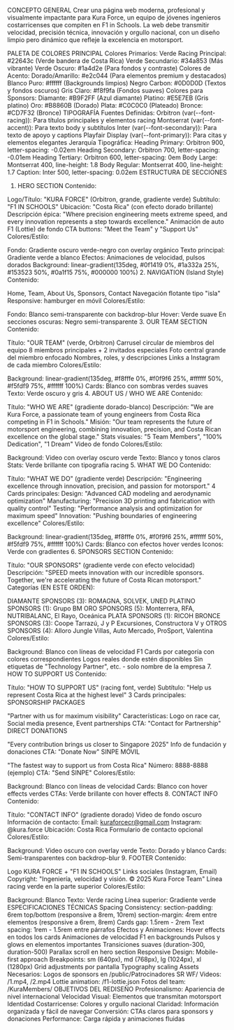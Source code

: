 CONCEPTO GENERAL
Crear una página web moderna, profesional y visualmente impactante para Kura Force, un equipo de jóvenes ingenieros costarricenses que compiten en F1 in Schools. La web debe transmitir velocidad, precisión técnica, innovación y orgullo nacional, con un diseño limpio pero dinámico que refleje la excelencia en motorsport.

PALETA DE COLORES PRINCIPAL
Colores Primarios:
Verde Racing Principal: #22643c (Verde bandera de Costa Rica)
Verde Secundario: #34a853 (Más vibrante)
Verde Oscuro: #1a4d2e (Para fondos y contraste)
Colores de Acento:
Dorado/Amarillo: #e2c044 (Para elementos premium y destacados)
Blanco Puro: #ffffff (Backgrounds limpios)
Negro Carbon: #0D0D0D (Textos y fondos oscuros)
Gris Claro: #f8f9fa (Fondos suaves)
Colores para Sponsors:
Diamante: #B9F2FF (Azul diamante)
Platino: #E5E7EB (Gris platino)
Oro: #B8860B (Dorado)
Plata: #C0C0C0 (Plateado)
Bronce: #CD7F32 (Bronce)
TIPOGRAFÍA
Fuentes Definidas:
Orbitron (var(--font-racing)): Para títulos principales y elementos racing
Montserrat (var(--font-accent)): Para texto body y subtítulos
Inter (var(--font-secondary)): Para texto de apoyo y captions
Playfair Display (var(--font-primary)): Para citas y elementos elegantes
Jerarquía Tipográfica:
Heading Primary: Orbitron 900, letter-spacing: -0.02em
Heading Secondary: Orbitron 700, letter-spacing: -0.01em
Heading Tertiary: Orbitron 600, letter-spacing: 0em
Body Large: Montserrat 400, line-height: 1.8
Body Regular: Montserrat 400, line-height: 1.7
Caption: Inter 500, letter-spacing: 0.02em
ESTRUCTURA DE SECCIONES
1. HERO SECTION
Contenido:

Logo/Título: "KURA FORCE" (Orbitron, grande, gradiente verde)
Subtítulo: "F1 IN SCHOOLS"
Ubicación: "Costa Rica" (con efecto dorado brillante)
Descripción épica: "Where precision engineering meets extreme speed, and every innovation represents a step towards excellence."
Animación de auto F1 (Lottie) de fondo
CTA buttons: "Meet the Team" y "Support Us"
Colores/Estilo:

Fondo: Gradiente oscuro verde-negro con overlay orgánico
Texto principal: Gradiente verde a blanco
Efectos: Animaciones de velocidad, pulsos dorados
Background: linear-gradient(135deg, #0f1419 0%, #1a332a 25%, #153523 50%, #0a1f15 75%, #000000 100%)
2. NAVIGATION (Island Style)
Contenido:

Home, Team, About Us, Sponsors, Contact
Navegación flotante tipo "isla"
Responsive: hamburger en móvil
Colores/Estilo:

Fondo: Blanco semi-transparente con backdrop-blur
Hover: Verde suave
En secciones oscuras: Negro semi-transparente
3. OUR TEAM SECTION
Contenido:

Título: "OUR TEAM" (verde, Orbitron)
Carrusel circular de miembros del equipo
8 miembros principales + 2 invitados especiales
Foto central grande del miembro enfocado
Nombres, roles, y descripciones
Links a Instagram de cada miembro
Colores/Estilo:

Background: linear-gradient(135deg, #f8fffe 0%, #f0f9f6 25%, #ffffff 50%, #f5fdf9 75%, #ffffff 100%)
Cards: Blanco con sombras verdes suaves
Texto: Verde oscuro y gris
4. ABOUT US / WHO WE ARE
Contenido:

Título: "WHO WE ARE" (gradiente dorado-blanco)
Descripción: "We are Kura Force, a passionate team of young engineers from Costa Rica competing in F1 in Schools."
Misión: "Our team represents the future of motorsport engineering, combining innovation, precision, and Costa Rican excellence on the global stage."
Stats visuales: "5 Team Members", "100% Dedication", "1 Dream"
Video de fondo
Colores/Estilo:

Background: Video con overlay oscuro verde
Texto: Blanco y tonos claros
Stats: Verde brillante con tipografía racing
5. WHAT WE DO
Contenido:

Título: "WHAT WE DO" (gradiente verde)
Descripción: "Engineering excellence through innovation, precision, and passion for motorsport."
4 Cards principales:
Design: "Advanced CAD modeling and aerodynamic optimization"
Manufacturing: "Precision 3D printing and fabrication with quality control"
Testing: "Performance analysis and optimization for maximum speed"
Innovation: "Pushing boundaries of engineering excellence"
Colores/Estilo:

Background: linear-gradient(135deg, #f8fffe 0%, #f0f9f6 25%, #ffffff 50%, #f5fdf9 75%, #ffffff 100%)
Cards: Blanco con efectos hover verdes
Iconos: Verde con gradientes
6. SPONSORS SECTION
Contenido:

Título: "OUR SPONSORS" (gradiente verde con efecto velocidad)
Descripción: "SPEED meets innovation with our incredible sponsors. Together, we're accelerating the future of Costa Rican motorsport."
Categorías (EN ESTE ORDEN):

DIAMANTE SPONSORS (3): ROMAGNA, SOLVEK, UNED
PLATINO SPONSORS (1): Grupo BM
ORO SPONSORS (5): Monterrera, RFA, NUTRIBALANC, El Rayo, Oceánica
PLATA SPONSORS (1): RICOH
BRONCE SPONSORS (3): Coope Tarrazú, J y P Excursiones, Constructora V y
OTROS SPONSORS (4): Alloro Jungle Villas, Auto Mercado, ProSport, Valentina
Colores/Estilo:

Background: Blanco con líneas de velocidad F1
Cards por categoría con colores correspondientes
Logos reales donde estén disponibles
Sin etiquetas de "Technology Partner", etc. - solo nombre de la empresa
7. HOW TO SUPPORT US
Contenido:

Título: "HOW TO SUPPORT US" (racing font, verde)
Subtítulo: "Help us represent Costa Rica at the highest level"
3 Cards principales:
SPONSORSHIP PACKAGES

"Partner with us for maximum visibility"
Características: Logo on race car, Social media presence, Event partnerships
CTA: "Contact for Partnership"
DIRECT DONATIONS

"Every contribution brings us closer to Singapore 2025"
Info de fundación y donaciones
CTA: "Donate Now"
SINPE MÓVIL

"The fastest way to support us from Costa Rica"
Número: 8888-8888 (ejemplo)
CTA: "Send SINPE"
Colores/Estilo:

Background: Blanco con líneas de velocidad
Cards: Blanco con hover effects verdes
CTAs: Verde brillante con hover effects
8. CONTACT INFO
Contenido:

Título: "CONTACT INFO" (gradiente dorado)
Video de fondo oscuro
Información de contacto:
Email: kuraforcecr@gmail.com
Instagram: @kura.force
Ubicación: Costa Rica
Formulario de contacto opcional
Colores/Estilo:

Background: Video oscuro con overlay verde
Texto: Dorado y blanco
Cards: Semi-transparentes con backdrop-blur
9. FOOTER
Contenido:

Logo KURA FORCE + "F1 IN SCHOOLS"
Links sociales (Instagram, Email)
Copyright: "Ingeniería, velocidad y visión. © 2025 Kura Force Team"
Línea racing verde en la parte superior
Colores/Estilo:

Background: Blanco
Texto: Verde racing
Línea superior: Gradiente verde
ESPECIFICACIONES TÉCNICAS
Spacing Consistency:
section-padding: 6rem top/bottom (responsive a 8rem, 10rem)
section-margin: 4rem entre elementos (responsive a 6rem, 8rem)
Cards gap: 1.5rem - 2rem
Text spacing: 1rem - 1.5rem entre párrafos
Efectos y Animaciones:
Hover effects en todos los cards
Animaciones de velocidad F1 en backgrounds
Pulsos y glows en elementos importantes
Transiciones suaves (duration-300, duration-500)
Parallax scroll en hero section
Responsive Design:
Mobile-first approach
Breakpoints: sm (640px), md (768px), lg (1024px), xl (1280px)
Grid adjustments por pantalla
Typography scaling
Assets Necesarios:
Logos de sponsors en /public/Patrocinadores SR WF/
Videos: /1.mp4, /2.mp4
Lottie animation: /f1-lottie.json
Fotos del team: /KuraMembers/
OBJETIVOS DEL REDISEÑO
Profesionalismo: Apariencia de nivel internacional
Velocidad Visual: Elementos que transmitan motorsport
Identidad Costarricense: Colores y orgullo nacional
Claridad: Información organizada y fácil de navegar
Conversión: CTAs claros para sponsors y donaciones
Performance: Carga rápida y animaciones fluidas